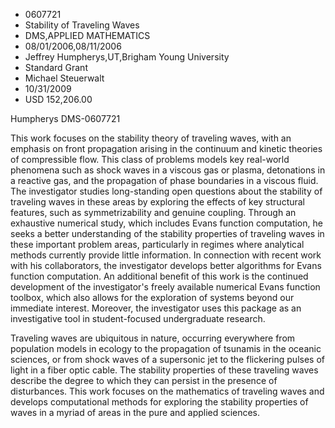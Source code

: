 
* 0607721
* Stability of Traveling Waves
* DMS,APPLIED MATHEMATICS
* 08/01/2006,08/11/2006
* Jeffrey Humpherys,UT,Brigham Young University
* Standard Grant
* Michael Steuerwalt
* 10/31/2009
* USD 152,206.00

Humpherys DMS-0607721

This work focuses on the stability theory of traveling waves, with an emphasis
on front propagation arising in the continuum and kinetic theories of
compressible flow. This class of problems models key real-world phenomena such
as shock waves in a viscous gas or plasma, detonations in a reactive gas, and
the propagation of phase boundaries in a viscous fluid. The investigator studies
long-standing open questions about the stability of traveling waves in these
areas by exploring the effects of key structural features, such as
symmetrizability and genuine coupling. Through an exhaustive numerical study,
which includes Evans function computation, he seeks a better understanding of
the stability properties of traveling waves in these important problem areas,
particularly in regimes where analytical methods currently provide little
information. In connection with recent work with his collaborators, the
investigator develops better algorithms for Evans function computation. An
additional benefit of this work is the continued development of the
investigator's freely available numerical Evans function toolbox, which also
allows for the exploration of systems beyond our immediate interest. Moreover,
the investigator uses this package as an investigative tool in student-focused
undergraduate research.

Traveling waves are ubiquitous in nature, occurring everywhere from population
models in ecology to the propagation of tsunamis in the oceanic sciences, or
from shock waves of a supersonic jet to the flickering pulses of light in a
fiber optic cable. The stability properties of these traveling waves describe
the degree to which they can persist in the presence of disturbances. This work
focuses on the mathematics of traveling waves and develops computational methods
for exploring the stability properties of waves in a myriad of areas in the pure
and applied sciences.
